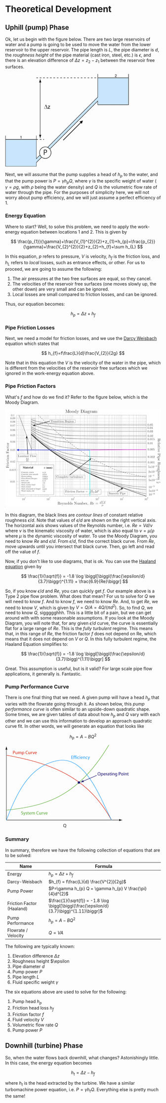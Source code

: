 # Theoretical Development
## Uphill (pump) Phase
Ok, let us begin with the figure below. There are two large reservoirs of water and a pump is going to be used to move the water from the lower reservoir to the upper reservoir. The pipe length is $L$, the pipe diameter is $d$, the *roughness height* of the pipe material (cast iron, steel, etc.) is $\epsilon$, and there is an elevation difference of $\Delta z = z_{2}-z_{1}$ between the reservoir free surfaces.

![schematic](/figures/pumpflow.png)

Next, we will assume that the pump supplies a head of $h_{p}$ to the water, and that the pump power is $P=\gamma h_{p} Q$, where $\gamma$ is the specific weight of water ( $\gamma = \rho g$, with $\rho$ being the water density) and $Q$ is the volumetric flow rate of water through the pipe. For the purposes of simplicity here, we will not worry about pump efficiency, and we will just assume a perfect efficiency of 1.

### Energy Equation
Where to start? Well, to solve this problem, we need to apply the work-energy equation between locations 1 and 2. This is given by

$$ \frac{p_{1}}{\gamma}+\frac{V_{1}^{2}}{2}+z_{1}+h_{p}=\frac{p_{2}}{\gamma}+\frac{V_{2}^{2}}{2}+z_{2}+h_{f}+\sum h_{L} $$

In this equation, $p$ refers to pressure, $V$ is velocity, $h_{f}$ is the friction loss, and $h_{L}$ refers to *local* losses, such as entrance effects, or other. For us to proceed, we are going to assume the following:

1. The air pressures at the two free surfaces are equal, so they cancel.
2. The velocities of the reservoir free surfaces (one moves slowly up, the other down) are very small and can be ignored.
3. Local losses are small compared to friction losses, and can be ignored.

Thus, our equation becomes:

$$ h_{p}=\Delta z+h_{f} $$

### Pipe Friction Losses
Next, we need a model for friction losses, and we use the [Darcy Weisbach](https://en.wikipedia.org/wiki/Darcy%E2%80%93Weisbach_equation#Head-loss_form) equation which states that

$$ h_{f}=f\frac{L}{d}\frac{V_{2}}{2g} $$

Note that in this equation the $V$ is the velocity of the water in the pipe, which is different from the velocities of the reservoir free surfaces which we ignored in the work-energy equation above.

### Pipe Friction Factors
What's $f$ and how do we find it? Refer to the figure below, which is the Moody Diagram.

![moody](/figures/moody.jpg)

In this diagram, the black lines are *contour lines* of constant relative roughness $\epsilon/d$. Note that values of $\epsilon/d$ are shown on the right vertical axis. The horizontal axis shows values of the Reynolds number, i.e. $Re = Vd/\nu$ where $\nu$ is the kinematic viscosity of water, which is also equal to $\nu=\mu/\rho$ where $\mu$ is the dynamic viscosity of water. To use the Moody Diagram, you need to know $Re$ and $\epsilon/d$. From $\epsilon/d$, find the correct black curve. From $Re$, move upwards until you intersect that black curve. Then, go left and read off the value of $f$.

Now, if you don't like to use diagrams, that is ok. You can use the [Haaland equation](https://en.wikipedia.org/wiki/Darcy_friction_factor_formulae#Haaland_equation) given by

$$ \frac{1}{\sqrt{f}} = -1.8 \log \biggl[\biggl(\frac{\epsilon/d}{3.7}\biggr)^{1.11} + \frac{6.9}{Re}\biggr] $$

So, if you know $\epsilon/d$ and $Re$, you can quickly get $f$. Our example above is a Type 2 pipe flow problem. What does that mean? For us to solve for $Q$ we will need to know $f$. And to know $f$, we need to know $Re$. And, to get $Re$, we need to know $V$, which is given by $V = Q / A = 4Q/(\pi d^{2})$. So, to find $Q$, we need to know $Q$, siggggghhh. This is a little bit of a pain, but we can get around with with some reasonable assumptions. If you look at the Moody Diagram, you will note that, for any given $\epsilon/d$ curve, the curve is essentially flat for a large range of $Re$. This is the *fully turbulent* regime. This means that, in this range of $Re$, the friction factor $f$ does not depend on Re, which means that it does not depend on $V$ or $Q$. In this fully turbulent regime, the Haaland Equation simplifies to:

$$ \frac{1}{\sqrt{f}} = -1.8 \log \biggl[\biggl(\frac{\epsilon/d}{3.7}\bigg)^{1.11}\biggr] $$

Great. This assumption is useful, but is it valid? For large scale pipe flow applications, it generally is. Fantastic. 

### Pump Performance Curve
There is one final thing that we need. A given pump will have a head $h_{p}$ that varies with the flowrate going through it. As shown below, this *pump performance curve* is often similar to an upside-down quadratic shape. Some times, we are given tables of data about how $h_{p}$ and $Q$ vary with each other and we can use this information to develop an approach quadratic curve fit. In other words, we will generate an equation that looks like

$$ h_{p} = A - BQ^{2} $$

![pump performance curve](/figures/pump.png)

### Summary
In summary, therefore we have the following collection of equations that are to be solved:

| Name | Formula|
| --- | --- |
| Energy  | $h_{p}=\Delta z + h_{f}$ |
| Darcy-Weisbach | $h_{f} = f\frac{L}{d} \frac{V^{2}}{2g}$ |
| Pump Power | $P=\gamma h_{p} Q = \gamma h_{p} V \frac{\pi}{4}d^{2}$ |
| Friction Factor (Haaland) | $\frac{1}{\sqrt{f}} = -1.8 \log \biggl[\biggl(\frac{\epsilon/d}{3.7}\bigg)^{1.11}\biggr]$ |
| Pump Performance | $h_{p} = A - BQ^{2}$ |
| Flowrate / Velocity | $Q = VA$ |

The following are typically known:
1. Elevation difference $\Delta z$
2. Roughness height $\epsilon
3. Pipe diameter $d$
4. Pump power $P$
5. Pipe length $L$
6. Fluid specific weight $\gamma$

The six equations above are used to solve for the following:
1. Pump head $h_{p}$
2. Friction head loss $h_{f}$
3. Friction factor $f$
4. Fluid velocity $V$
5. Volumetric flow rate $Q$
6. Pump power $P$

## Downhill (turbine) Phase
So, when the water flows back downhill, what changes? Astonishingly little. In this case, the energy equation becomes 

$$h_{t}=\Delta z - h_{f}$$

where $h_{t}$ is the head extracted by the turbine. We have a similar turbomachine power equation, i.e. $P=\gamma h_{t}Q$. Everything else is pretty much the same!
